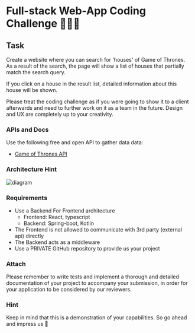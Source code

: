 # Full-stack Web-App Coding Challenge 👨🏼‍💻

## Task

Create a website where you can search for 'houses' of Game of Thrones.
As a result of the search, the page will show a list of houses that partially match the search query.

If you click on a house in the result list, detailed information about this house will be shown.

Please treat the coding challenge as if you were going to show it to a client afterwards and need to further work on it as a team in the future.
Design and UX are completely up to your creativity.

### APIs and Docs

Use the following free and open API to gather data data:

- [Game of Thrones API](https://anapioficeandfire.com/Documentation#houses)

### Architecture Hint
![diagram](https://user-images.githubusercontent.com/78954930/184639598-35ad8191-9617-43a6-9a90-4d2a50aca307.png)

### Requirements

- Use a Backend For Frontend architecture 
    - Frontend: React, typescript
    - Backend: Spring-boot, Kotlin
- The Frontend is not allowed to communicate with 3rd party (external api) directly
- The Backend acts as a middleware
- Use a PRIVATE GitHub repository to provide us your project

### Attach

Please remember to write tests and implement a thorough and detailed documentation of your project to accompany your submission, in order for your application to be considered by our reviewers.

### Hint

Keep in mind that this is a demonstration of your capabilities. So go ahead and impress us 🤯